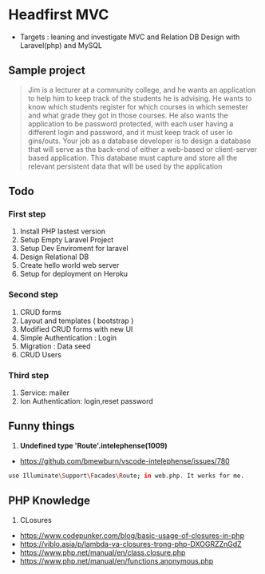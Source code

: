 # Headfirst MVC

- Targets : leaning and investigate MVC and Relation DB Design with Laravel(php) and 
MySQL

## Sample project

> Jim is a lecturer at a community college, and he wants an application to help him to keep track of the students he is advising. He
wants to know which students register for which courses in which semester and what grade they got in those courses. He also
wants the application to be password protected, with each user having a different login and password, and it must keep track of user
lo
gins/outs.
Your job as a database developer is to design a database that will serve as the back-end of either a web-based or client-server
based application. This database must capture and store all the relevant persistent data that will be used by the application

## Todo

### First step

1. Install PHP lastest version
2. Setup Empty Laravel Project
3. Setup Dev Enviroment for laravel
4. Design Relational DB
5. Create hello world web server
6. Setup for deployment on Heroku

### Second step

1. CRUD forms
2. Layout and templates ( bootstrap )
3. Modified CRUD forms with new UI
4. Simple Authentication : Login
5. Migration : Data seed
6. CRUD Users

### Third step

1. Service: mailer
2. Ion Authentication: login,reset password


## Funny things

1. **Undefined type 'Route'.intelephense(1009)**

- https://github.com/bmewburn/vscode-intelephense/issues/780

```bash
use Illuminate\Support\Facades\Route; in web.php. It works for me.

```

## PHP Knowledge

1. CLosures

- https://www.codepunker.com/blog/basic-usage-of-closures-in-php
- https://viblo.asia/p/lambda-va-closures-trong-php-DXOGRZZnGdZ
- https://www.php.net/manual/en/class.closure.php
- https://www.php.net/manual/en/functions.anonymous.php
